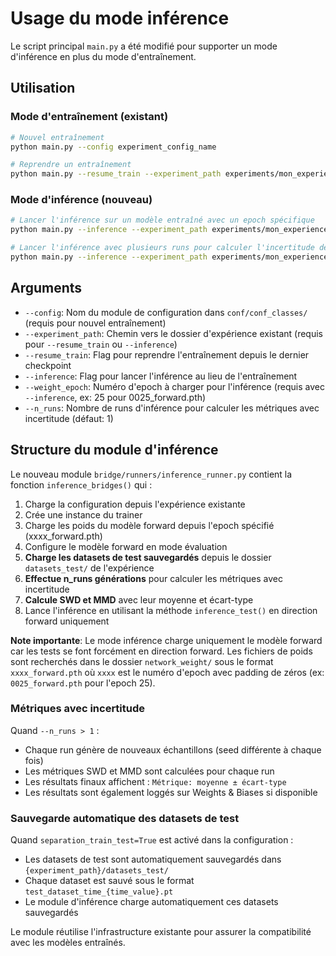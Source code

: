 # Usage du mode inférence

Le script principal `main.py` a été modifié pour supporter un mode d'inférence en plus du mode d'entraînement.

## Utilisation

### Mode d'entraînement (existant)
```bash
# Nouvel entraînement
python main.py --config experiment_config_name

# Reprendre un entraînement
python main.py --resume_train --experiment_path experiments/mon_experience
```

### Mode d'inférence (nouveau)
```bash
# Lancer l'inférence sur un modèle entraîné avec un epoch spécifique
python main.py --inference --experiment_path experiments/mon_experience --weight_epoch 25

# Lancer l'inférence avec plusieurs runs pour calculer l'incertitude des métriques
python main.py --inference --experiment_path experiments/mon_experience --weight_epoch 25 --n_runs 10
```

## Arguments

- `--config`: Nom du module de configuration dans `conf/conf_classes/` (requis pour nouvel entraînement)
- `--experiment_path`: Chemin vers le dossier d'expérience existant (requis pour `--resume_train` ou `--inference`)
- `--resume_train`: Flag pour reprendre l'entraînement depuis le dernier checkpoint
- `--inference`: Flag pour lancer l'inférence au lieu de l'entraînement
- `--weight_epoch`: Numéro d'epoch à charger pour l'inférence (requis avec `--inference`, ex: 25 pour 0025_forward.pth)
- `--n_runs`: Nombre de runs d'inférence pour calculer les métriques avec incertitude (défaut: 1)

## Structure du module d'inférence

Le nouveau module `bridge/runners/inference_runner.py` contient la fonction `inference_bridges()` qui :

1. Charge la configuration depuis l'expérience existante
2. Crée une instance du trainer
3. Charge les poids du modèle forward depuis l'epoch spécifié (xxxx_forward.pth)
4. Configure le modèle forward en mode évaluation
5. **Charge les datasets de test sauvegardés** depuis le dossier `datasets_test/` de l'expérience
6. **Effectue n_runs générations** pour calculer les métriques avec incertitude
7. **Calcule SWD et MMD** avec leur moyenne et écart-type
8. Lance l'inférence en utilisant la méthode `inference_test()` en direction forward uniquement

**Note importante**: Le mode inférence charge uniquement le modèle forward car les tests se font forcément en direction forward. Les fichiers de poids sont recherchés dans le dossier `network_weight/` sous le format `xxxx_forward.pth` où `xxxx` est le numéro d'epoch avec padding de zéros (ex: `0025_forward.pth` pour l'epoch 25).

### Métriques avec incertitude

Quand `--n_runs > 1` :
- Chaque run génère de nouveaux échantillons (seed différente à chaque fois)
- Les métriques SWD et MMD sont calculées pour chaque run
- Les résultats finaux affichent : `Métrique: moyenne ± écart-type`
- Les résultats sont également loggés sur Weights & Biases si disponible

### Sauvegarde automatique des datasets de test

Quand `separation_train_test=True` est activé dans la configuration :
- Les datasets de test sont automatiquement sauvegardés dans `{experiment_path}/datasets_test/`
- Chaque dataset est sauvé sous le format `test_dataset_time_{time_value}.pt`
- Le module d'inférence charge automatiquement ces datasets sauvegardés

Le module réutilise l'infrastructure existante pour assurer la compatibilité avec les modèles entraînés.
